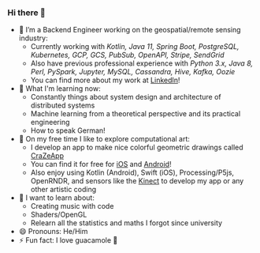 ### Hi there 👋

<!--
**zubie7a/zubie7a** is a ✨ _special_ ✨ repository because its `README.md` (this file) appears on your GitHub profile.

Here are some ideas to get you started:

- 🔭 I’m currently working on ...
- 🌱 I’m currently learning ...
- 👯 I’m looking to collaborate on ...
- 🤔 I’m looking for help with ...
- 💬 Ask me about ...
- 📫 How to reach me: ...
- 😄 Pronouns: ...
- ⚡ Fun fact: ...
-->

- 🔭 I’m a Backend Engineer working on the geospatial/remote sensing industry:
    - Currently working with _Kotlin, Java 11, Spring Boot, PostgreSQL, Kubernetes, GCP, GCS, PubSub, OpenAPI, Stripe, SendGrid_
    - Also have previous professional experience with _Python 3.x, Java 8, Perl, PySpark, Jupyter, MySQL, Cassandra, Hive, Kafka, Oozie_
    - You can find more about my work at [LinkedIn](https://www.linkedin.com/in/zubie7a/)!
- 🌱 What I'm learning now:
    - Constantly things about system design and architecture of distributed systems
    - Machine learning from a theoretical perspective and its practical engineering
    - How to speak German!
- 👯 On my free time I like to explore computational art:
    - I develop an app to make nice colorful geometric drawings called [CraZeApp](https://instagram.com/crazeapp)
    - You can find it for free for [iOS](https://apps.apple.com/us/app/crazeapp/id1543581885) and [Android](https://play.google.com/store/apps/details?id=com.zubieta.craze&hl=en&gl=US)!
    - Also enjoy using Kotlin (Android), Swift (iOS), Processing/P5js, OpenRNDR, and sensors like the [Kinect](https://www.youtube.com/watch?v=ofwf_CFI8E0) to develop my app or any other artistic coding
- 🚀 I want to learn about:
    - Creating music with code
    - Shaders/OpenGL
    - Relearn all the statistics and maths I forgot since university
- 😄 Pronouns: He/Him
- ⚡ Fun fact: I love guacamole 🥑

